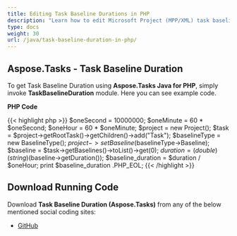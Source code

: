 ```yaml
---
title: Editing Task Baseline Durations in PHP
description: "Learn how to edit Microsoft Project (MPP/XML) task baseline durations using Aspose.Tasks Java for PHP."
type: docs
weight: 30
url: /java/task-baseline-duration-in-php/
---
```


## **Aspose.Tasks - Task Baseline Duration**
To get Task Baseline Duration using **Aspose.Tasks Java for PHP**, simply invoke **TaskBaselineDuration** module. Here you can see example code.

**PHP Code**

{{< highlight php >}}
$oneSecond = 10000000;
$oneMinute = 60 * $oneSecond;
$oneHour = 60 * $oneMinute;
$project = new Project();
$task = $project->getRootTask()->getChildren()->add("Task");
$baselineType = new BaselineType();
$project->setBaseline($baselineType->Baseline);
$baseline = $task->getBaselines()->toList()->get(0);
$duration = (double)(string)($baseline->getDuration());
$baseline_duration = $duration / $oneHour;
print $baseline_duration .PHP_EOL;
{{< /highlight >}}

## **Download Running Code**
Download **Task Baseline Duration (Aspose.Tasks)** from any of the below mentioned social coding sites:

- [GitHub](https://github.com/aspose-tasks/Aspose.Tasks-for-Java/blob/master/Plugins/Aspose_Tasks_Java_for_PHP/src/aspose/tasks/WorkingWithTaskBaselines/TaskBaselineDuration.php)
